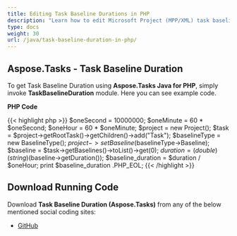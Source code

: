 ```yaml
---
title: Editing Task Baseline Durations in PHP
description: "Learn how to edit Microsoft Project (MPP/XML) task baseline durations using Aspose.Tasks Java for PHP."
type: docs
weight: 30
url: /java/task-baseline-duration-in-php/
---
```


## **Aspose.Tasks - Task Baseline Duration**
To get Task Baseline Duration using **Aspose.Tasks Java for PHP**, simply invoke **TaskBaselineDuration** module. Here you can see example code.

**PHP Code**

{{< highlight php >}}
$oneSecond = 10000000;
$oneMinute = 60 * $oneSecond;
$oneHour = 60 * $oneMinute;
$project = new Project();
$task = $project->getRootTask()->getChildren()->add("Task");
$baselineType = new BaselineType();
$project->setBaseline($baselineType->Baseline);
$baseline = $task->getBaselines()->toList()->get(0);
$duration = (double)(string)($baseline->getDuration());
$baseline_duration = $duration / $oneHour;
print $baseline_duration .PHP_EOL;
{{< /highlight >}}

## **Download Running Code**
Download **Task Baseline Duration (Aspose.Tasks)** from any of the below mentioned social coding sites:

- [GitHub](https://github.com/aspose-tasks/Aspose.Tasks-for-Java/blob/master/Plugins/Aspose_Tasks_Java_for_PHP/src/aspose/tasks/WorkingWithTaskBaselines/TaskBaselineDuration.php)
